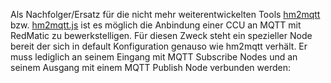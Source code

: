 Als Nachfolger/Ersatz für die nicht mehr weiterentwickelten Tools [hm2mqtt](https://github.com/owagner/hm2mqtt) bzw. [hm2mqtt.js](https://guthub.com/hobbyquaker/hm2mqtt.js) ist es möglich die Anbindung einer CCU an MQTT mit RedMatic zu bewerkstelligen. Für diesen Zweck steht ein spezieller Node bereit der sich in default Konfiguration genauso wie hm2mqtt verhält. Er muss lediglich an seinem Eingang mit MQTT Subscribe Nodes und an seinem Ausgang mit einem MQTT Publish Node verbunden werden:



